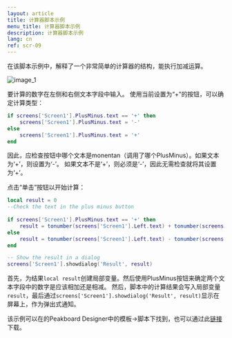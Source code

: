 ```yaml
---
layout: article
title: 计算器脚本示例
menu_title: 计算器脚本示例
description: 计算器脚本示例
lang: cn
ref: scr-09
---
```

在该脚本示例中，解释了一个非常简单的计算器的结构，能执行加减运算。


![image_1](/assets/images/scripting/Scripting_Beispiele/Taschenrechner.png)

要计算的数字在左侧和右侧文本字段中输入。
使用当前设置为“+”的按钮，可以确定计算类型：

```lua
if screens['Screen1'].PlusMinus.text == '+' then 
	screens['Screen1'].PlusMinus.text = '-'
else
	screens['Screen1'].PlusMinus.text = '+'
end

```

因此，应检查按钮中哪个文本是monentan（调用了哪个PlusMinus）。如果文本为‘+’，则设置为‘-’。
如果文本不是‘+’，则必须是‘-’，因此无需检查就将其设置为‘+’。

点击“单击”按钮以开始计算：

```lua 
local result = 0 
--Check the text in the plus minus button
	
if screens['Screen1'].PlusMinus.text == '+' then 
	result = tonumber(screens['Screen1'].Left.text) + tonumber(screens['Screen1'].Right.text) 
else
	result = tonumber(screens['Screen1'].Left.text) - tonumber(screens['Screen1'].Right.text)
end

-- Show the result in a dialog 
screens['Screen1'].showdialog('Result', result)	

```

首先，为结果`local result`创建局部变量。然后使用PlusMinus按钮来确定两个文本字段中的数字是应该相加还是相减。
然后，脚本中的计算结果会写入局部变量`result`，最后通过`screens['Screen1'].showdialog('Result', result)`显示在屏幕上，作为弹出式通知。


该示例可以在的Peakboard Designer中的模板->脚本下找到，也可以通过此[链接](https://github.com/Peakboard/CoolStuff/raw/master/Scripts/Calculator/Calculator.pbmx)下载。

